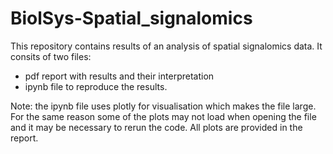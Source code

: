 # BiolSys-Spatial_signalomics
This repository contains results of an analysis of spatial signalomics data. It consits of two files:
  - pdf report with results and their interpretation
  - ipynb file to reproduce the results.
  <!-- -->
Note: the ipynb file uses plotly for visualisation which makes the file large. For the same reason some of the plots may not load when opening the file and it may be necessary to rerun the code. All plots are provided in the report.
